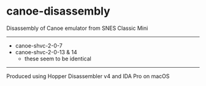 # canoe-disassembly
Disassembly of Canoe emulator from SNES Classic Mini

---

- canoe-shvc-2-0-7
- canoe-shvc-2-0-13 & 14
  - these seem to be identical

---

Produced using Hopper Disassembler v4 and IDA Pro on macOS
